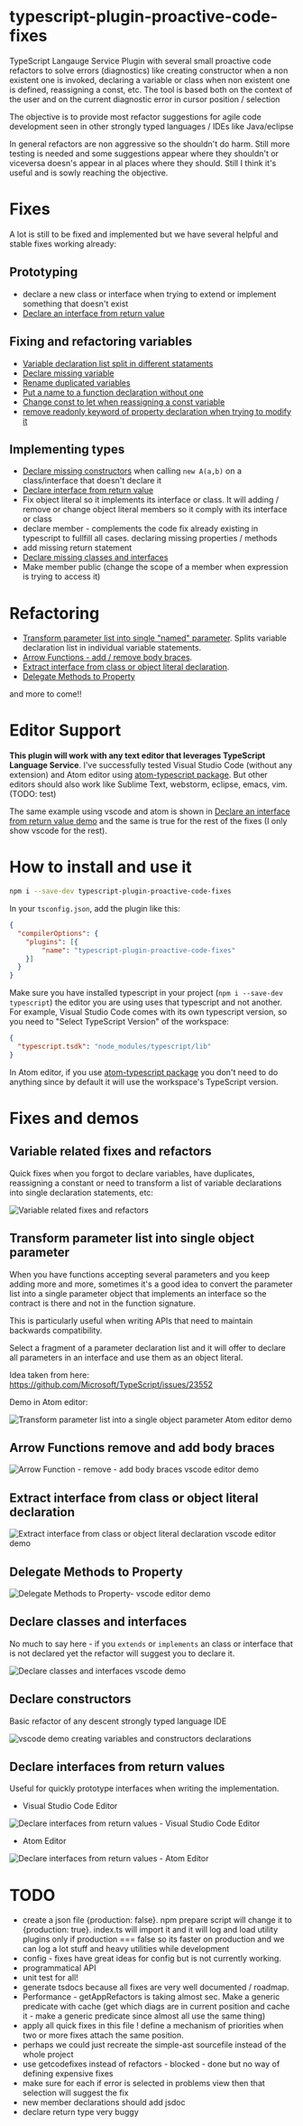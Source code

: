 # typescript-plugin-proactive-code-fixes

TypeScript Langauge Service Plugin with several small proactive code refactors to solve errors (diagnostics) like creating constructor when a non existent one is invoked, declaring a variable or class when non existent one is defined, reassigning a const, etc. The tool is based both on the context of the user and on the current diagnostic error in cursor position / selection

The objective is to provide most refactor suggestions for agile code development seen in other strongly typed languages / IDEs like Java/eclipse 

In general refactors are non aggressive so the shouldn't do harm. Still more testing is needed and some suggestions appear where they shouldn't or viceversa doesn's appear in al places where they should. Still I think it's useful and is sowly reaching the objective. 

# Fixes

A lot is still to be fixed and implemented but we have several helpful and stable fixes working already:

## Prototyping

 * declare a new class or interface when trying to extend or implement something that doesn't exist
 * [Declare an interface from return value](https://github.com/cancerberoSgx/typescript-plugins-of-mine/tree/master/typescript-plugin-proactive-code-fixes#declare-interfaces-from-return-values)

## Fixing and refactoring variables

 * [Variable declaration list split in different stataments](https://github.com/cancerberoSgx/typescript-plugins-of-mine/tree/master/typescript-plugin-proactive-code-fixes#variable-related-fixes-and-refactors)
 * [Declare missing variable](https://github.com/cancerberoSgx/typescript-plugins-of-mine/tree/master/typescript-plugin-proactive-code-fixes#variable-related-fixes-and-refactors) 
 * [Rename duplicated variables](https://github.com/cancerberoSgx/typescript-plugins-of-mine/tree/master/typescript-plugin-proactive-code-fixes#variable-related-fixes-and-refactors)
 * [Put a name to a function declaration without one](https://github.com/cancerberoSgx/typescript-plugins-of-mine/tree/master/typescript-plugin-proactive-code-fixes#variable-related-fixes-and-refactors)
 * [Change const to let when reassigning a const variable](https://github.com/cancerberoSgx/typescript-plugins-of-mine/tree/master/typescript-plugin-proactive-code-fixes#variable-related-fixes-and-refactors) 
 * [remove readonly keyword of property declaration when trying to modify it](https://github.com/cancerberoSgx/typescript-plugins-of-mine/tree/master/typescript-plugin-proactive-code-fixes#variable-related-fixes-and-refactors)

## Implementing types

 * [Declare missing constructors](https://github.com/cancerberoSgx/typescript-plugins-of-mine/tree/master/typescript-plugin-proactive-code-fixes#declare-constructors) when calling `new A(a,b)` on a class/interface that doesn't declare it
 * [Declare interface from return value](https://github.com/cancerberoSgx/typescript-plugins-of-mine/tree/master/typescript-plugin-proactive-code-fixes#declare-interfaces-from-return-values)
 * Fix object literal so it implements its interface or class. It will adding / remove or change object literal members so it comply with its interface or class
 * declare member - complements the code fix already existing in typescript to fullfill all cases. declaring missing properties / methods 
 * add missing return statement
 * [Declare missing classes and interfaces](https://github.com/cancerberoSgx/typescript-plugins-of-mine/tree/master/typescript-plugin-proactive-code-fixes#declare-classes-and-interfaces)
 * Make member public (change the scope of a member when expression is trying to access it)

 # Refactoring

 * [Transform parameter list into single "named" parameter](https://github.com/cancerberoSgx/typescript-plugins-of-mine/tree/master/typescript-plugin-proactive-code-fixes#transform-parameter-list-into-single-object-parameter). Splits variable declaration list in individual variable statements. 
 * [Arrow Functions - add / remove body braces](https://github.com/cancerberoSgx/typescript-plugins-of-mine/tree/master/typescript-plugin-proactive-code-fixes#arrow-functions-remove-and-add-body-braces).  
 * [Extract interface from class or object literal declaration](https://github.com/cancerberoSgx/typescript-plugins-of-mine/tree/master/typescript-plugin-proactive-code-fixes#extract-interface-from-class-or-object-literal-declaration). 
 * [Delegate Methods to Property](https://github.com/cancerberoSgx/typescript-plugins-of-mine/tree/master/typescript-plugin-proactive-code-fixes#delegate-methods-to-property)



and more to come!!

# Editor Support

**This plugin will work with any text editor that leverages TypeScript Language Service**. I've successfully tested Visual Studio Code (without any extension) and Atom editor using  [atom-typescript package](https://atom.io/packages/atom-typescript). But other editors should also work like Sublime Text, webstorm, eclipse, emacs, vim. (TODO: test)

The same example using vscode and atom is shown in [Declare an interface from return value demo](https://github.com/cancerberoSgx/typescript-plugins-of-mine/tree/master/typescript-plugin-proactive-code-fixes#declare-interfaces-from-return-values) and the same is true for the rest of the fixes (I only show vscode for the rest). 


# How to install and use it

```sh
npm i --save-dev typescript-plugin-proactive-code-fixes
```

In your `tsconfig.json`, add the plugin like this:

```json
{
  "compilerOptions": {
    "plugins": [{
        "name": "typescript-plugin-proactive-code-fixes"
    }]
  }
}
```

Make sure you have installed typescript in your project (`npm i --save-dev typescript`) the editor you are using uses that typescript and not another. For example, Visual Studio Code comes with its own typescript version, so you need to "Select TypeScript Version" of the workspace: 
```json
{
  "typescript.tsdk": "node_modules/typescript/lib"
}
```

In Atom editor, if you use [atom-typescript package](https://atom.io/packages/atom-typescript) you don't need to do anything since by default it will use the workspace's TypeScript version.



# Fixes and demos


## Variable related fixes and refactors

Quick fixes when you forgot to declare variables, have duplicates, reassigning a constant or need to transform a list of variable declarations into single declaration statements, etc: 

![Variable related fixes and refactors](https://github.com/cancerberoSgx/typescript-plugins-of-mine/blob/master/typescript-plugin-proactive-code-fixes/doc-assets/variableRelatedFixesVsCode.gif?raw=true?p=.gif)


## Transform parameter list into single object parameter

When you have functions accepting several parameters and you keep adding more and more, sometimes it's a good idea to convert the parameter list into a single parameter object that implements an interface so the contract is there and not in the function signature. 

This is particularly useful when writing APIs that need to maintain backwards compatibility. 

Select a fragment of a parameter declaration list and it will offer to declare all parameters in an interface and use them as an object literal. 

Idea taken from here: https://github.com/Microsoft/TypeScript/issues/23552

Demo in Atom editor: 

![Transform parameter list into a single object parameter Atom editor demo](https://github.com/cancerberoSgx/typescript-plugins-of-mine/blob/master/typescript-plugin-proactive-code-fixes/doc-assets/convertToNamedParamsAtom.gif?raw=true?p=.gif)


## Arrow Functions remove and add body braces

![Arrow Function - remove - add body braces vscode editor demo](https://github.com/cancerberoSgx/typescript-plugins-of-mine/blob/master/typescript-plugin-proactive-code-fixes/doc-assets/arrowFunctionsBodyTransformationsVsCode.gif?raw=true?p=.gif)


## Extract interface from class or object literal declaration

![Extract interface from class or object literal declaration vscode editor demo](https://github.com/cancerberoSgx/typescript-plugins-of-mine/blob/master/typescript-plugin-proactive-code-fixes/doc-assets/extractInterfaceVsCode.gif?raw=true?p=.gif)


## Delegate Methods to Property

![Delegate Methods to Property-  vscode editor demo](https://github.com/cancerberoSgx/typescript-plugins-of-mine/blob/master/typescript-plugin-proactive-code-fixes/doc-assets/delegateMethodVisualCode.gif?raw=true?p=.gif)


## Declare classes and interfaces

No much to say here - if you `extends` or `implements` an class or interface that is not declared yet the refactor will suggest you to declare it. 

![Declare classes and interfaces vscode demo](https://github.com/cancerberoSgx/typescript-plugins-of-mine/blob/master/typescript-plugin-proactive-code-fixes/doc-assets/declareClassAndInterfaceVsCode.gif?raw=true?p=.gif)


## Declare constructors

Basic refactor of any descent strongly typed language IDE

![vscode demo creating variables and constructors declarations ](https://github.com/cancerberoSgx/typescript-plugins-of-mine/blob/master/typescript-plugin-proactive-code-fixes/doc-assets/declareConstructorVsCode.gif?raw=true?p=.gif)



## Declare interfaces from return values

Useful for quickly prototype interfaces when writing the implementation.

 * Visual Studio Code Editor

![Declare interfaces from return values - Visual Studio Code Editor](https://github.com/cancerberoSgx/typescript-plugins-of-mine/blob/master/typescript-plugin-proactive-code-fixes/doc-assets/declareReturnTypeVsCode.gif?raw=true?p=.gif) 

 * Atom Editor

![Declare interfaces from return values - Atom Editor](https://github.com/cancerberoSgx/typescript-plugins-of-mine/blob/master/typescript-plugin-proactive-code-fixes/doc-assets/declareReturnTypeAtom.gif?raw=true?p=.gif) 

# TODO

 * create a json file {production: false}. npm prepare script will change it to {production: true}. index.ts will import it and it will log and load utility plugins only if production === false so its faster on production and we can log a lot stuff and heavy utilities while development
 * config - fixes have great ideas for config but is not currently working.
 * programmatical API
 * unit test for all!
 * generate tsdocs because all fixes are very well documented / roadmap. 
 * Performance - getAppRefactors is taking almost  sec. Make a generic predicate with cache (get which diags are in current position and cache it - make a generic predicate since almost all use the same thing)
 * apply all quick fixes in this file ! define a mechanism of priorities when two or more fixes attach the same position.
 * perhaps we could just recreate the simple-ast sourcefile instead of the whole project 
 * use getcodefixes instead of refactors - blocked - done but no way of defining expensive fixes
 * make sure for each if error is selected in problems view then that selection will suggest the fix
 * new member declarations should add jsdoc
 * declare return type very buggy
